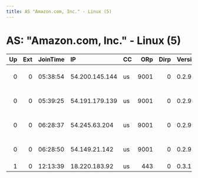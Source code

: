 ```yaml
---
title: AS "Amazon.com, Inc." - Linux (5)
---
```


# AS: "Amazon.com, Inc." - Linux (5)

|   Up |   Ext | JoinTime   | IP             | CC   |   ORp |   Dirp | Version   | Contact               | Nickname            |   eFamMembers |
|-----:|------:|:-----------|:---------------|:-----|------:|-------:|:----------|:----------------------|:--------------------|--------------:|
|    0 |     0 | 05:38:54   | 54.200.145.144 | us   |  9001 |      0 | 0.2.9.14  | sysdevs at leap dot s | citest307239pE24yCe |             1 |
|    0 |     0 | 05:39:25   | 54.191.179.139 | us   |  9001 |      0 | 0.2.9.14  | sysdevs at leap dot s | citest30722ILA497QL |             1 |
|    0 |     0 | 06:28:37   | 54.245.63.204  | us   |  9001 |      0 | 0.2.9.14  | sysdevs at leap dot s | citest3073025Len2ad |             1 |
|    0 |     0 | 06:28:50   | 54.149.21.142  | us   |  9001 |      0 | 0.2.9.14  | sysdevs at leap dot s | citest30731ucenBC8K |             1 |
|    1 |     0 | 12:13:39   | 18.220.183.92  | us   |   443 |      0 | 0.3.1.9   | None                  | WildGarlic          |             1 |
